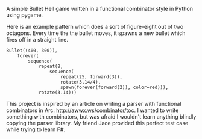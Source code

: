 A simple Bullet Hell game written in a functional combinator style in Python using pygame.

Here is an example pattern which does a sort of figure-eight out of two octagons. Every time the the bullet moves, it spawns a new bullet which fires off in a straight line.

```
Bullet((400, 300)),
    forever(
        sequence(
            repeat(8,
                sequence(
                    repeat(25, forward(3)),
                    rotate(3.14/4),
                    spawn(forever(forward(2)), color=red))),
            rotate(3.14)))
```

This project is inspired by an article on writing a parser with functional combinators in Arc: <http://awwx.ws/combinator/toc>. I wanted to write something with combinators, but was afraid I wouldn't learn anything blindly copying the parser library. My friend Jace provided this perfect test case while trying to learn F#.